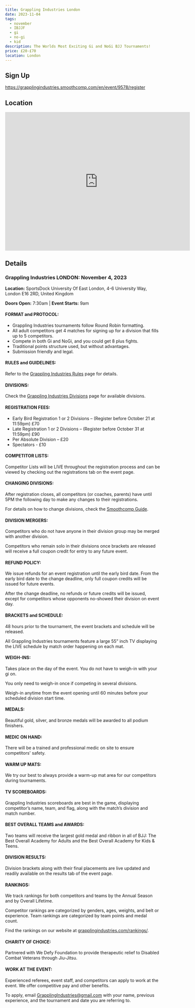 ```yaml
---
title: Grappling Industries London
date: 2023-11-04
tags:
  - november
  - IBJJF
  - gi
  - no-gi
  - kid
description: The Worlds Most Exciting Gi and NoGi BJJ Tournaments!
price: £20-£70
location: London
---
```

## Sign Up
https://grapplingindustries.smoothcomp.com/en/event/9578/register

## Location
<iframe src="https://www.google.com/maps/embed?pb=!1m17!1m12!1m3!1d2483.3048264707754!2d0.0628760157699687!3d51.50762337963516!2m3!1f0!2f0!3f0!3m2!1i1024!2i768!4f13.1!3m2!1m1!2zNTHCsDMwJzI3LjQiTiAwwrAwMyc1NC4yIkU!5e0!3m2!1sen!2suk!4v1689834714857!5m2!1sen!2suk" width="600" height="450" style="border:0;" allowfullscreen="" loading="lazy" referrerpolicy="no-referrer-when-downgrade"></iframe>

## Details
<h3>Grappling Industries LONDON: November 4, 2023</h3>
<p><strong>Location:</strong> SportsDock University Of East London, 4-6 University Way, London E16 2RD, United Kingdom</p>
<p><strong>Doors Open:</strong> 7:30am | <strong>Event Starts:</strong> 9am</p>

<h4>FORMAT and PROTOCOL:</h4>
<ul>
  <li>Grappling Industries tournaments follow Round Robin formatting.</li>
  <li>All adult competitors get 4 matches for signing up for a division that fills up to 5 competitors.</li>
  <li>Compete in both Gi and NoGi, and you could get 8 plus fights.</li>
  <li>Traditional points structure used, but without advantages.</li>
  <li>Submission friendly and legal.</li>
</ul>

<h4>RULES and GUIDELINES:</h4>
<p>Refer to the <a href="http://grapplingindustries.com/rules/" target="_blank">Grappling Industries Rules</a> page for details.</p>

<h4>DIVISIONS:</h4>
<p>Check the <a href="http://grapplingindustries.com/divisions/" target="_blank">Grappling Industries Divisions</a> page for available divisions.</p>

<h4>REGISTRATION FEES:</h4>
<ul>
  <li>Early Bird Registration 1 or 2 Divisions – (Register before October 21 at 11:59pm) £70</li>
  <li>Late Registration 1 or 2 Divisions – (Register before October 31 at 11:59pm) £90</li>
  <li>Per Absolute Division – £20</li>
  <li>Spectators - £10</li>
</ul>

<h4>COMPETITOR LISTS:</h4>
<p>Competitor Lists will be LIVE throughout the registration process and can be viewed by checking out the registrations tab on the event page.</p>

<h4>CHANGING DIVISIONS:</h4>
<p>After registration closes, all competitors (or coaches, parents) have until 5PM the following day to make any changes to their registrations.</p>
<p>For details on how to change divisions, check the <a href="https://support.smoothcomp.com/article/89-how-to-change-weightclass-or-cancel" target="_blank">Smoothcomp Guide</a>.</p>

<h4>DIVISION MERGERS:</h4>
<p>Competitors who do not have anyone in their division group may be merged with another division.</p>
<p>Competitors who remain solo in their divisions once brackets are released will receive a full coupon credit for entry to any future event.</p>

<h4>REFUND POLICY:</h4>
<p>We issue refunds for an event registration until the early bird date. From the early bird date to the change deadline, only full coupon credits will be issued for future events.</p>
<p>After the change deadline, no refunds or future credits will be issued, except for competitors whose opponents no-showed their division on event day.</p>

<h4>BRACKETS and SCHEDULE:</h4>
<p>48 hours prior to the tournament, the event brackets and schedule will be released.</p>
<p>All Grappling Industries tournaments feature a large 55” inch TV displaying the LIVE schedule by match order happening on each mat.</p>

<h4>WEIGH-INS:</h4>
<p>Takes place on the day of the event. You do not have to weigh-in with your gi on.</p>
<p>You only need to weigh-in once if competing in several divisions.</p>
<p>Weigh-in anytime from the event opening until 60 minutes before your scheduled division start time.</p>

<h4>MEDALS:</h4>
<p>Beautiful gold, silver, and bronze medals will be awarded to all podium finishers.</p>

<h4>MEDIC ON HAND:</h4>
<p>There will be a trained and professional medic on site to ensure competitors' safety.</p>

<h4>WARM UP MATS:</h4>
<p>We try our best to always provide a warm-up mat area for our competitors during tournaments.</p>

<h4>TV SCOREBOARDS:</h4>
<p>Grappling Industries scoreboards are best in the game, displaying competitor’s name, team, and flag, along with the match’s division and match number.</p>

<h4>BEST OVERALL TEAMS and AWARDS:</h4>
<p>Two teams will receive the largest gold medal and ribbon in all of BJJ: The Best Overall Academy for Adults and the Best Overall Academy for Kids & Teens.</p>

<h4>DIVISION RESULTS:</h4>
<p>Division brackets along with their final placements are live updated and readily available on the results tab of the event page.</p>

<h4>RANKINGS:</h4>
<p>We track rankings for both competitors and teams by the Annual Season and by Overall Lifetime.</p>
<p>Competitor rankings are categorized by genders, ages, weights, and belt or experience. Team rankings are categorized by team points and medal count.</p>
<p>Find the rankings on our website at <a href="http://grapplingindustries.com/rankings/" target="_blank">grapplingindustries.com/rankings/</a>.</p>

<h4>CHARITY OF CHOICE:</h4>
<p>Partnered with We Defy Foundation to provide therapeutic relief to Disabled Combat Veterans through Jiu-Jitsu.</p>

<h4>WORK AT THE EVENT:</h4>
<p>Experienced referees, event staff, and competitors can apply to work at the event. We offer competitive pay and other benefits.</p>
<p>To apply, email <a href="mailto:GrapplingIndustries@gmail.com">GrapplingIndustries@gmail.com</a> with your name, previous experience, and the tournament and date you are referring to.</p>
